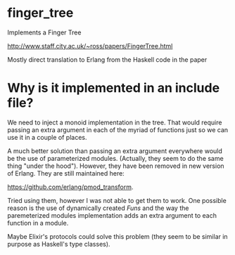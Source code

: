 # finger_tree
Implements a Finger Tree


http://www.staff.city.ac.uk/~ross/papers/FingerTree.html

Mostly direct translation to Erlang from the Haskell code in the paper

# Why is it implemented in an include file?

We need to inject a monoid implementation in the tree. That would require passing an extra argument in each of the myriad of functions just so we can use it in a couple of places. 

A much better solution than passing an extra argument everywhere would be the use of parameterized modules. (Actually, they seem to do the same thing "under the hood"). However, they have been removed in new version of Erlang. They are still maintained here:

https://github.com/erlang/pmod_transform. 

Tried using them, however I was not able to get them to work. One possible reason is the use of dynamically created *Funs* and the way the paremeterized modules implementation adds an extra argument to each function in a module.

Maybe Elixir's protocols could solve this problem (they seem to be similar in purpose as Haskell's type classes).
